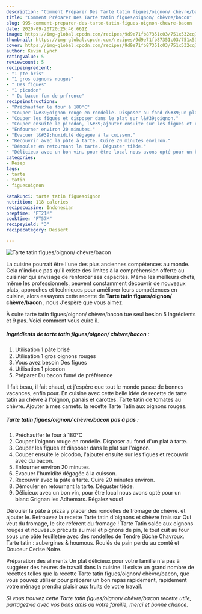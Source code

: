 ```yaml
---
description: "Comment Préparer Des Tarte tatin figues/oignon/ chèvre/bacon"
title: "Comment Préparer Des Tarte tatin figues/oignon/ chèvre/bacon"
slug: 995-comment-preparer-des-tarte-tatin-figues-oignon-chevre-bacon
date: 2020-09-20T20:25:46.661Z
image: https://img-global.cpcdn.com/recipes/9d9e71fb87351c03/751x532cq70/tarte-tatin-figuesoignon-chevrebacon-photo-principale-de-la-recette.jpg
thumbnail: https://img-global.cpcdn.com/recipes/9d9e71fb87351c03/751x532cq70/tarte-tatin-figuesoignon-chevrebacon-photo-principale-de-la-recette.jpg
cover: https://img-global.cpcdn.com/recipes/9d9e71fb87351c03/751x532cq70/tarte-tatin-figuesoignon-chevrebacon-photo-principale-de-la-recette.jpg
author: Kevin Lynch
ratingvalue: 5
reviewcount: 5
recipeingredient:
- "1 pte bris"
- "1 gros oignons rouges"
- " Des figues"
- "1 picodon"
- " Du bacon fum de prfrence"
recipeinstructions:
- "Préchauffer le four à 180°C"
- "Couper l&#39;oignon rouge en rondelle. Disposer au fond d&#39;un plat à tarte."
- "Couper les figues et disposer dans le plat sur l&#39;oignon."
- "Couper ensuite le picodon, l&#39;ajouter ensuite sur les figues et recouvrir avec du bacon."
- "Enfourner environ 20 minutes."
- "Évacuer l&#39;humidité dégagée à la cuisson."
- "Recouvrir avec la pâte à tarte. Cuire 20 minutes environ."
- "Démouler en retournant la tarte. Déguster tiède."
- "Délicieux avec un bon vin, pour être local nous avons opté pour un blanc Grignan les Adhemars. Régalez vous!"
categories:
- Resep
tags:
- tarte
- tatin
- figuesoignon

katakunci: tarte tatin figuesoignon 
nutrition: 118 calories
recipecuisine: Indonesian
preptime: "PT21M"
cooktime: "PT57M"
recipeyield: "3"
recipecategory: Dessert

---
```



![Tarte tatin figues/oignon/ chèvre/bacon](https://img-global.cpcdn.com/recipes/9d9e71fb87351c03/751x532cq70/tarte-tatin-figuesoignon-chevrebacon-photo-principale-de-la-recette.jpg)

La cuisine pourrait être l'une des plus anciennes compétences au monde. Cela n'indique pas qu'il existe des limites à la compréhension offerte au cuisinier qui envisage de renforcer ses capacités. Même les meilleurs chefs, même les professionnels, peuvent constamment découvrir de nouveaux plats, approches et techniques pour améliorer leurs compétences en cuisine, alors essayons cette recette de <strong> Tarte tatin figues/oignon/ chèvre/bacon </strong>, nous J'espère que vous aimez.

<!--inarticleads1-->

À cuire tarte tatin figues/oignon/ chèvre/bacon tue seul besion 5 Ingrédients et 9 pas. Voici comment vous cuire il.

##### Ingrédients de tarte tatin figues/oignon/ chèvre/bacon :

1. Utilisation 1 pâte brisé
1. Utilisation 1 gros oignons rouges
1. Vous avez besoin  Des figues
1. Utilisation 1 picodon
1. Préparer  Du bacon fumé de préférence


Il fait beau, il fait chaud, et j&#39;espère que tout le monde passe de bonnes vacances, enfin pour. En cuisine avec cette belle idée de recette de tarte tatin au chèvre à l&#39;oignon, panais et carottes. Tarte tatin de tomates au chèvre. Ajouter à mes carnets. la recette Tarte Tatin aux oignons rouges. 

<!--inarticleads2-->

##### Tarte tatin figues/oignon/ chèvre/bacon pas à pas :

1. Préchauffer le four à 180°C
1. Couper l&#39;oignon rouge en rondelle. Disposer au fond d&#39;un plat à tarte.
1. Couper les figues et disposer dans le plat sur l&#39;oignon.
1. Couper ensuite le picodon, l&#39;ajouter ensuite sur les figues et recouvrir avec du bacon.
1. Enfourner environ 20 minutes.
1. Évacuer l&#39;humidité dégagée à la cuisson.
1. Recouvrir avec la pâte à tarte. Cuire 20 minutes environ.
1. Démouler en retournant la tarte. Déguster tiède.
1. Délicieux avec un bon vin, pour être local nous avons opté pour un blanc Grignan les Adhemars. Régalez vous!


Dérouler la pâte à pizza y placer des rondelles de fromage de chèvre. et ajouter le. Retrouvez la recette Tarte tatin d&#39;oignons et chèvre frais sur Qui veut du fromage, le site référent du fromage ! Tarte Tatin salée aux oignons rouges et nouveaux précuits au miel et pignons de pin, le tout cuit au four sous une pâte feuilletée avec des rondelles de Tendre Bûche Chavroux. Tarte tatin : aubergines &amp; houmous. Roulés de pain perdu au comté et Douceur Cerise Noire. 

<!--inarticleads1-->

<p>
Préparation des aliments Un plat délicieux pour votre famille n'a pas à suggérer des heures de travail dans la cuisine. Il existe un grand nombre de recettes telles que la recette Tarte tatin figues/oignon/ chèvre/bacon, que vous pouvez utiliser pour préparer un bon repas rapidement, rapidement votre ménage prendra plaisir aux fruits de votre travail.
</p>

<p>
<i>Si vous trouvez cette Tarte tatin figues/oignon/ chèvre/bacon recette utile, partagez-la avec vos bons amis ou votre famille, merci et bonne chance.</i>
</p>
